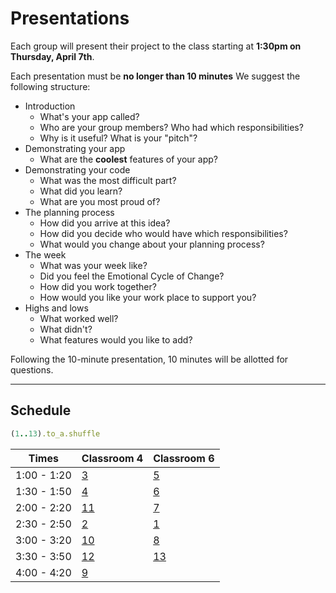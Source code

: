 # Presentations

Each group will present their project to the class starting at **1:30pm on Thursday, April 7th**.

Each presentation must be **no longer than 10 minutes** We suggest the following structure:

- Introduction
  - What's your app called?
  - Who are your group members? Who had which responsibilities?
  - Why is it useful? What is your "pitch"?
- Demonstrating your app
  - What are the **coolest** features of your app?
- Demonstrating your code
  - What was the most difficult part?
  - What did you learn?
  - What are you most proud of?
- The planning process
  - How did you arrive at this idea?
  - How did you decide who would have which responsibilities?
  - What would you change about your planning process?
- The week
  - What was your week like?  
  - Did you feel the Emotional Cycle of Change?
  - How did you work together?
  - How would you like your work place to support you?
- Highs and lows
  - What worked well?
  - What didn't?
  - What features would you like to add?

Following the 10-minute presentation, 10 minutes will be allotted for questions.

---

## Schedule

```ruby
(1..13).to_a.shuffle
```

| Times       | Classroom 4                                                            | Classroom 6                                                            |
|-------------|------------------------------------------------------------------------|------------------------------------------------------------------------|
| 1:00 - 1:20 | [3](https://github.com/ga-wdi-exercises/project3/blob/master/groups.md#group-3)   | [5](https://github.com/ga-wdi-exercises/project3/blob/master/groups.md#group-5)   |
| 1:30 - 1:50 | [4](https://github.com/ga-wdi-exercises/project3/blob/master/groups.md#group-4)   | [6](https://github.com/ga-wdi-exercises/project3/blob/master/groups.md#group-6)   |
| 2:00 - 2:20 | [11](https://github.com/ga-wdi-exercises/project3/blob/master/groups.md#group-11) | [7](https://github.com/ga-wdi-exercises/project3/blob/master/groups.md#group-7)   |
| 2:30 - 2:50 | [2](https://github.com/ga-wdi-exercises/project3/blob/master/groups.md#group-2)   | [1](https://github.com/ga-wdi-exercises/project3/blob/master/groups.md#group-1)   |
| 3:00 - 3:20 | [10](https://github.com/ga-wdi-exercises/project3/blob/master/groups.md#group-10)   | [8](https://github.com/ga-wdi-exercises/project3/blob/master/groups.md#group-8)   |
| 3:30 - 3:50 | [12](https://github.com/ga-wdi-exercises/project3/blob/master/groups.md#group-12) | [13](https://github.com/ga-wdi-exercises/project3/blob/master/groups.md#group-13)   |
| 4:00 - 4:20 | [9](https://github.com/ga-wdi-exercises/project3/blob/master/groups.md#group-9)   |  |

